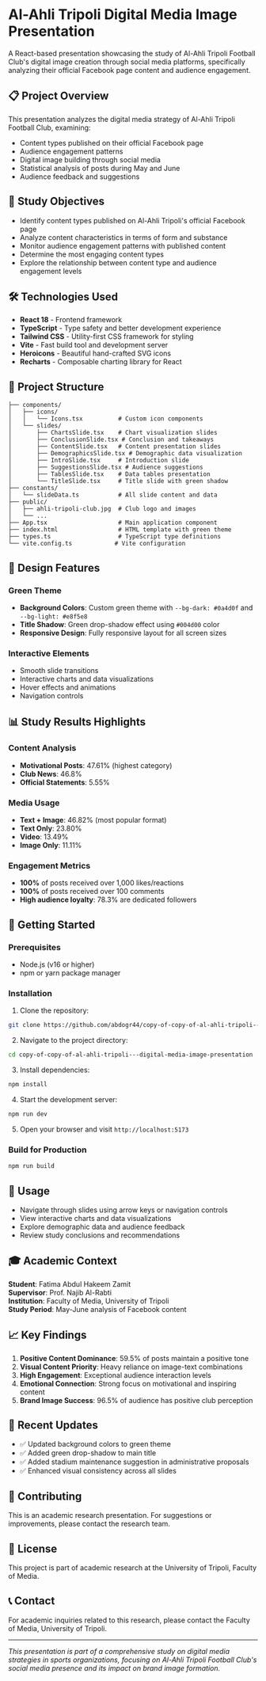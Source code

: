 # Al-Ahli Tripoli Digital Media Image Presentation

A React-based presentation showcasing the study of Al-Ahli Tripoli Football Club's digital image creation through social media platforms, specifically analyzing their official Facebook page content and audience engagement.

## 📋 Project Overview

This presentation analyzes the digital media strategy of Al-Ahli Tripoli Football Club, examining:
- Content types published on their official Facebook page
- Audience engagement patterns
- Digital image building through social media
- Statistical analysis of posts during May and June
- Audience feedback and suggestions

## 🎯 Study Objectives

- Identify content types published on Al-Ahli Tripoli's official Facebook page
- Analyze content characteristics in terms of form and substance
- Monitor audience engagement patterns with published content
- Determine the most engaging content types
- Explore the relationship between content type and audience engagement levels

## 🛠️ Technologies Used

- **React 18** - Frontend framework
- **TypeScript** - Type safety and better development experience
- **Tailwind CSS** - Utility-first CSS framework for styling
- **Vite** - Fast build tool and development server
- **Heroicons** - Beautiful hand-crafted SVG icons
- **Recharts** - Composable charting library for React

## 📁 Project Structure

```
├── components/
│   ├── icons/
│   │   └── Icons.tsx          # Custom icon components
│   └── slides/
│       ├── ChartsSlide.tsx    # Chart visualization slides
│       ├── ConclusionSlide.tsx # Conclusion and takeaways
│       ├── ContentSlide.tsx   # Content presentation slides
│       ├── DemographicsSlide.tsx # Demographic data visualization
│       ├── IntroSlide.tsx     # Introduction slide
│       ├── SuggestionsSlide.tsx # Audience suggestions
│       ├── TablesSlide.tsx    # Data tables presentation
│       └── TitleSlide.tsx     # Title slide with green shadow
├── constants/
│   └── slideData.ts           # All slide content and data
├── public/
│   ├── ahli-tripoli-club.jpg  # Club logo and images
│   └── ...
├── App.tsx                    # Main application component
├── index.html                 # HTML template with green theme
├── types.ts                   # TypeScript type definitions
└── vite.config.ts            # Vite configuration
```

## 🎨 Design Features

### Green Theme
- **Background Colors**: Custom green theme with `--bg-dark: #0a4d0f` and `--bg-light: #e8f5e8`
- **Title Shadow**: Green drop-shadow effect using `#004d00` color
- **Responsive Design**: Fully responsive layout for all screen sizes

### Interactive Elements
- Smooth slide transitions
- Interactive charts and data visualizations
- Hover effects and animations
- Navigation controls

## 📊 Study Results Highlights

### Content Analysis
- **Motivational Posts**: 47.61% (highest category)
- **Club News**: 46.8%
- **Official Statements**: 5.55%

### Media Usage
- **Text + Image**: 46.82% (most popular format)
- **Text Only**: 23.80%
- **Video**: 13.49%
- **Image Only**: 11.11%

### Engagement Metrics
- **100%** of posts received over 1,000 likes/reactions
- **100%** of posts received over 100 comments
- **High audience loyalty**: 78.3% are dedicated followers

## 🚀 Getting Started

### Prerequisites
- Node.js (v16 or higher)
- npm or yarn package manager

### Installation

1. Clone the repository:
```bash
git clone https://github.com/abdogr44/copy-of-copy-of-al-ahli-tripoli---digital-media-image-presentation.git
```

2. Navigate to the project directory:
```bash
cd copy-of-copy-of-al-ahli-tripoli---digital-media-image-presentation
```

3. Install dependencies:
```bash
npm install
```

4. Start the development server:
```bash
npm run dev
```

5. Open your browser and visit `http://localhost:5173`

### Build for Production

```bash
npm run build
```

## 📱 Usage

- Navigate through slides using arrow keys or navigation controls
- View interactive charts and data visualizations
- Explore demographic data and audience feedback
- Review study conclusions and recommendations

## 🎓 Academic Context

**Student**: Fatima Abdul Hakeem Zamit  
**Supervisor**: Prof. Najib Al-Rabti  
**Institution**: Faculty of Media, University of Tripoli  
**Study Period**: May-June analysis of Facebook content

## 📈 Key Findings

1. **Positive Content Dominance**: 59.5% of posts maintain a positive tone
2. **Visual Content Priority**: Heavy reliance on image-text combinations
3. **High Engagement**: Exceptional audience interaction levels
4. **Emotional Connection**: Strong focus on motivational and inspiring content
5. **Brand Image Success**: 96.5% of audience has positive club perception

## 🔧 Recent Updates

- ✅ Updated background colors to green theme
- ✅ Added green drop-shadow to main title
- ✅ Added stadium maintenance suggestion in administrative proposals
- ✅ Enhanced visual consistency across all slides

## 🤝 Contributing

This is an academic research presentation. For suggestions or improvements, please contact the research team.

## 📄 License

This project is part of academic research at the University of Tripoli, Faculty of Media.

## 📞 Contact

For academic inquiries related to this research, please contact the Faculty of Media, University of Tripoli.

---

*This presentation is part of a comprehensive study on digital media strategies in sports organizations, focusing on Al-Ahli Tripoli Football Club's social media presence and its impact on brand image formation.*
